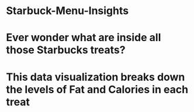 # Starbuck-Menu-Insights
# Ever wonder what are inside all those Starbucks treats?
# This data visualization breaks down the levels of Fat and Calories in each treat
